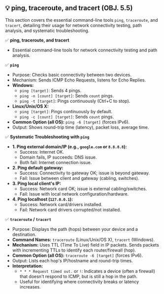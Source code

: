 ## 💡 ping, traceroute, and tracert (OBJ. 5.5)
This section covers the essential command-line tools `ping`, `traceroute`, and `tracert`, detailing their usage for network connectivity testing, path analysis, and systematic troubleshooting.

✅ **ping, traceroute, and tracert**
- Essential command-line tools for network connectivity testing and path analysis.

✅ **`ping`**
- Purpose: Checks basic connectivity between two devices.
- Mechanism: Sends ICMP Echo Requests, listens for Echo Replies.
- **Windows:**
  - `ping [target]`: Sends 4 pings.
  - `ping -n [count] [target]`: Sends `count` pings.
  - `ping -t [target]`: Pings continuously (Ctrl+C to stop).
- **Linux/Unix/OS X:**
  - `ping [target]`: Pings continuously by default.
  - `ping -c [count] [target]`: Sends `count` pings.
- **Common Option (all OS):** `ping -6 [target]` (forces IPv6).
- Output: Shows round-trip time (latency), packet loss, average time.

✅ **Systematic Troubleshooting with `ping`**
- **1. Ping external domain/IP (e.g., `google.com` or `8.8.8.8`):**
  - Success: Internet OK.
  - Domain fails, IP succeeds: DNS issue.
  - Both fail: Internet connection issue.
- **2. Ping default gateway:**
  - Success: Connectivity to gateway OK; issue is beyond gateway.
  - Fail: Issue between client and gateway (cabling, switches).
- **3. Ping local client's IP:**
  - Success: Network card OK; issue is external cabling/switches.
  - Fail: Issue with local network configuration/hardware.
- **4. Ping localhost (`127.0.0.1`):**
  - Success: Network card/drivers installed.
  - Fail: Network card drivers corrupted/not installed.

✅ **`traceroute` / `tracert`**
- Purpose: Displays the path (hops) between your device and a destination.
- **Command Names:** `traceroute` (Linux/Unix/OS X), `tracert` (Windows).
- **Mechanism:** Uses TTL (Time To Live) field in IP packets. Sends packets with incrementing TTLs to identify each router/firewall (hop).
- **Common Option (all OS):** `traceroute -6 [target]` (forces IPv6).
- Output: Lists each hop's IP/hostname and round-trip times.
- **Interpretation:**
  - `* * * Request timed out.` or `!`: Indicates a device (often a firewall) that doesn't respond to ICMP, but is still a hop in the path.
  - Useful for identifying where connectivity breaks or latency increases.